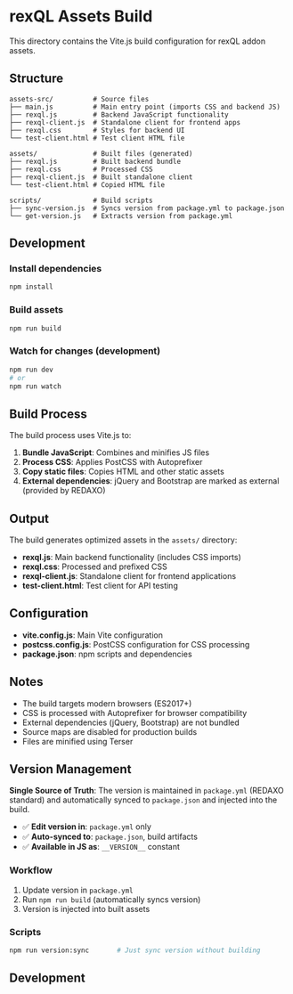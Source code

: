 # rexQL Assets Build

This directory contains the Vite.js build configuration for rexQL addon assets.

## Structure

```
assets-src/          # Source files
├── main.js          # Main entry point (imports CSS and backend JS)
├── rexql.js         # Backend JavaScript functionality
├── rexql-client.js  # Standalone client for frontend apps
├── rexql.css        # Styles for backend UI
└── test-client.html # Test client HTML file

assets/              # Built files (generated)
├── rexql.js         # Built backend bundle
├── rexql.css        # Processed CSS
├── rexql-client.js  # Built standalone client
└── test-client.html # Copied HTML file

scripts/             # Build scripts
├── sync-version.js  # Syncs version from package.yml to package.json
└── get-version.js   # Extracts version from package.yml
```

## Development

### Install dependencies

```bash
npm install
```

### Build assets

```bash
npm run build
```

### Watch for changes (development)

```bash
npm run dev
# or
npm run watch
```

## Build Process

The build process uses Vite.js to:

1. **Bundle JavaScript**: Combines and minifies JS files
2. **Process CSS**: Applies PostCSS with Autoprefixer
3. **Copy static files**: Copies HTML and other static assets
4. **External dependencies**: jQuery and Bootstrap are marked as external (provided by REDAXO)

## Output

The build generates optimized assets in the `assets/` directory:

- **rexql.js**: Main backend functionality (includes CSS imports)
- **rexql.css**: Processed and prefixed CSS
- **rexql-client.js**: Standalone client for frontend applications
- **test-client.html**: Test client for API testing

## Configuration

- **vite.config.js**: Main Vite configuration
- **postcss.config.js**: PostCSS configuration for CSS processing
- **package.json**: npm scripts and dependencies

## Notes

- The build targets modern browsers (ES2017+)
- CSS is processed with Autoprefixer for browser compatibility
- External dependencies (jQuery, Bootstrap) are not bundled
- Source maps are disabled for production builds
- Files are minified using Terser

## Version Management

**Single Source of Truth**: The version is maintained in `package.yml` (REDAXO standard) and automatically synced to `package.json` and injected into the build.

- ✅ **Edit version in**: `package.yml` only
- ✅ **Auto-synced to**: `package.json`, build artifacts
- ✅ **Available in JS as**: `__VERSION__` constant

### Workflow

1. Update version in `package.yml`
2. Run `npm run build` (automatically syncs version)
3. Version is injected into built assets

### Scripts

```bash
npm run version:sync       # Just sync version without building
```

## Development

